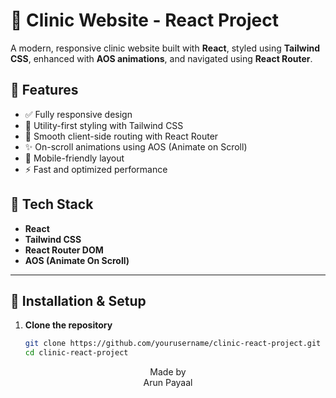 # 🏥 Clinic Website - React Project

A modern, responsive clinic website built with **React**, styled using **Tailwind CSS**, enhanced with **AOS animations**, and navigated using **React Router**.

## 🚀 Features

- ✅ Fully responsive design
- 🎨 Utility-first styling with Tailwind CSS
- 🚦 Smooth client-side routing with React Router
- ✨ On-scroll animations using AOS (Animate on Scroll)
- 📱 Mobile-friendly layout
- ⚡ Fast and optimized performance

## 📁 Tech Stack

- **React**
- **Tailwind CSS**
- **React Router DOM**
- **AOS (Animate On Scroll)**

---

## 🔧 Installation & Setup

1. **Clone the repository**
   ```bash
   git clone https://github.com/yourusername/clinic-react-project.git
   cd clinic-react-project

<div align="center">  

Made by\
Arun Payaal

</div>